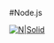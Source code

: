 #Node.js


[![N|Solid](https://miro.medium.com/max/1400/1*MuVcoMPyJcq8G4qf5s3HGQ.png)](https://nodesource.com/products/nsolid)
